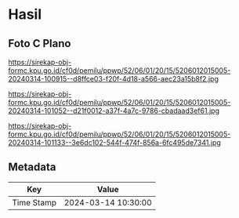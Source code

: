 # Hasil

## Foto C Plano

https://sirekap-obj-formc.kpu.go.id/cf0d/pemilu/ppwp/52/06/01/20/15/5206012015005-20240314-100915--d8ffce03-f20f-4d18-a566-aec23a15b8f2.jpg

https://sirekap-obj-formc.kpu.go.id/cf0d/pemilu/ppwp/52/06/01/20/15/5206012015005-20240314-101052--d21f0012-a37f-4a7c-9786-cbadaad3ef61.jpg

https://sirekap-obj-formc.kpu.go.id/cf0d/pemilu/ppwp/52/06/01/20/15/5206012015005-20240314-101133--3e6dc102-544f-474f-856a-6fc495de7341.jpg


## Metadata

| Key        | Value               |
| ---------- | ------------------- |
| Time Stamp | 2024-03-14 10:30:00 |




